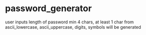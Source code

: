 # password_generator
user inputs length of password
min 4 chars, at least 1 char from ascii_lowercase, ascii_uppercase, digits, symbols will be generated
